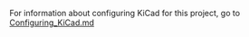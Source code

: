 For information about configuring KiCad for this project, go to [Configuring_KiCad.md](./Configuring_KiCad.md)
